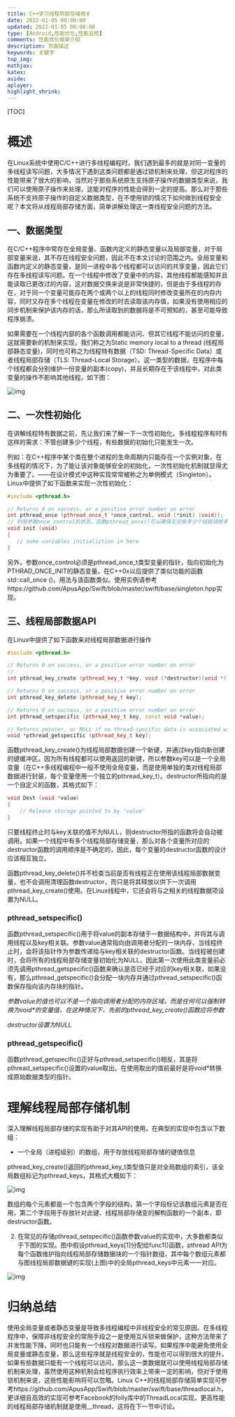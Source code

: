 ```yaml
---
title: C++学习线程局部存储相关
date: 2022-01-05 00:00:00
updated: 2022-01-05 00:00:00
type: [Android,性能优化,性能监控]
comments: 性能优化框架介绍
description: 页面描述
keywords: 关键字
top_img:
mathjax:
katex:
aside:
aplayer:
highlight_shrink:
---
```


[TOC]

# 概述

在Linux系统中使用C/C++进行多线程编程时，我们遇到最多的就是对同一变量的多线程读写问题，大多情况下遇到这类问题都是通过锁机制来处理，但这对程序的性能带来了很大的影响，当然对于那些系统原生支持原子操作的数据类型来说，我们可以使用原子操作来处理，这能对程序的性能会得到一定的提高。那么对于那些系统不支持原子操作的自定义数据类型，在不使用锁的情况下如何做到线程安全呢？本文将从线程局部存储方面，简单讲解处理这一类线程安全问题的方法。

## **一、数据类型**

在C/C++程序中常存在全局变量、函数内定义的静态变量以及局部变量，对于局部变量来说，其不存在线程安全问题，因此不在本文讨论的范围之内。全局变量和函数内定义的静态变量，是同一进程中各个线程都可以访问的共享变量，因此它们存在多线程读写问题。在一个线程中修改了变量中的内容，其他线程都能感知并且能读取已更改过的内容，这对数据交换来说是非常快捷的，但是由于多线程的存在，对于同一个变量可能存在两个或两个以上的线程同时修改变量所在的内存内容，同时又存在多个线程在变量在修改的时去读取该内存值，如果没有使用相应的同步机制来保护该内存的话，那么所读取到的数据将是不可预知的，甚至可能导致程序崩溃。

如果需要在一个线程内部的各个函数调用都能访问、但其它线程不能访问的变量，这就需要新的机制来实现，我们称之为Static memory local to a thread (线程局部静态变量)，同时也可称之为线程特有数据（TSD: Thread-Specific Data）或者线程局部存储（TLS: Thread-Local Storage）。这一类型的数据，在程序中每个线程都会分别维护一份变量的副本(copy)，并且长期存在于该线程中，对此类变量的操作不影响其他线程。如下图：

![img](https://gitee.com/frewen1225/ImageUploader/raw/master/FreweniMacBook/20210807204341.png)

## **二、一次性初始化**

在讲解线程特有数据之前，先让我们来了解一下一次性初始化。多线程程序有时有这样的需求：不管创建多少个线程，有些数据的初始化只能发生一次。

列如：在C++程序中某个类在整个进程的生命周期内只能存在一个实例对象，在多线程的情况下，为了能让该对象能够安全的初始化，一次性初始化机制就显得尤为重要了。——在设计模式中这种实现常常被称之为单例模式（Singleton）。Linux中提供了如下函数来实现一次性初始化：

```c++
#include <pthread.h>

// Returns 0 on success, or a positive error number on error
int pthread_once (pthread_once_t *once_control, void (*init) (void));
// 利用参数once_control的状态，函数pthread_once()可以确保无论有多少个线程调用多少次该函数，也只会执行一次由init所指向的由调用者定义的函数。init所指向的函数没有任何参数，形式如下：
void init (void)
{
   // some variables initializtion in here
}
```

另外，参数once_control必须是pthread_once_t类型变量的指针，指向初始化为PTHRAD_ONCE_INIT的静态变量。在C++0x以后提供了类似功能的函数std::call_once ()，用法与该函数类似。使用实例请参考https://github.com/ApusApp/Swift/blob/master/swift/base/singleton.hpp实现。

## **三、线程局部数据API**

在Linux中提供了如下函数来对线程局部数据进行操作

```c++
#include <pthread.h>

// Returns 0 on success, or a positive error number on error
// 
int pthread_key_create (pthread_key_t *key, void (*destructor)(void *));

// Returns 0 on success, or a positive error number on error
int pthread_key_delete (pthread_key_t key);

// Returns 0 on success, or a positive error number on error
int pthread_setspecific (pthread_key_t key, const void *value);

// Returns pointer, or NULL if no thread-specific data is associated with key
void *pthread_getspecific (pthread_key_t key);
```

函数pthread_key_create()为线程局部数据创建一个新键，并通过key指向新创建的键缓冲区。因为所有线程都可以使用返回的新键，所以参数key可以是一个全局变量（在C++多线程编程中一般不使用全局变量，而是使用单独的类对线程局部数据进行封装，每个变量使用一个独立的pthread_key_t）。destructor所指向的是一个自定义的函数，其格式如下：

```c++
void Dest (void *value)
{
    // Release storage pointed to by 'value'
}
```

只要线程终止时与key关联的值不为NULL，则destructor所指的函数将会自动被调用。如果一个线程中有多个线程局部存储变量，那么对各个变量所对应的destructor函数的调用顺序是不确定的，因此，每个变量的destructor函数的设计应该相互独立。

函数pthread_key_delete()并不检查当前是否有线程正在使用该线程局部数据变量，也不会调用清理函数destructor，而只是将其释放以供下一次调用pthread_key_create()使用。在Linux线程中，它还会将与之相关的线程数据项设置为NULL。









### pthread_setspecific()

函数pthread_setspecific()用于将value的副本存储于一数据结构中，并将其与调用线程以及key相关联。参数value通常指向由调用者分配的一块内存，当线程终止时，会将该指针作为参数传递给与key相关联的destructor函数。当线程被创建时，会将所有的线程局部存储变量初始化为NULL，因此第一次使用此类变量前必须先调用pthread_getspecific()函数来确认是否已经于对应的key相关联，如果没有，那么pthread_getspecific()会分配一块内存并通过pthread_setspecific()函数保存指向该内存块的指针。

*参数value的值也可以不是一个指向调用者分配的内存区域，而是任何可以强制转换为void\*的变量值，在这种情况下，先前的pthread_key_create()函数应将参数*

*destructor设置为NULL*

### pthread_getspecific()

函数pthread_getspecific()正好与pthread_setspecific()相反，其是将pthread_setspecific()设置的value取出。在使用取出的值前最好是将void*转换成原始数据类型的指针。



# 理解线程局部存储机制

深入理解线程局部存储的实现有助于对其API的使用。在典型的实现中包含以下数组：

- 一个全局（进程级别）的数组，用于存放线程局部存储的键值信息

pthread_key_create()返回的pthread_key_t类型值只是对全局数组的索引，该全局数组标记为pthread_keys，其格式大概如下：

![img](https://gitee.com/frewen1225/ImageUploader/raw/master/FreweniMacBook/20210807205654.png)

数组的每个元素都是一个包含两个字段的结构，第一个字段标记该数组元素是否在用，第二个字段用于存放针对此键、线程局部存储变的解构函数的一个副本，即destructor函数。

2. 在常见的存储pthread_setspecific()函数参数value的实现中，大多数都类似于下图的实现。图中假设pthread_keys[1]分配给func1()函数，pthread API为每个函数维护指向线程局部存储数据块的一个指针数组，其中每个数组元素都与图线程局部数据键的实现(上图)中的全局pthread_keys中元素一一对应。

![img](https://gitee.com/frewen1225/ImageUploader/raw/master/FreweniMacBook/20210807210025.png)

# 归纳总结

使用全局变量或者静态变量是导致多线程编程中非线程安全的常见原因。在多线程程序中，保障非线程安全的常用手段之一是使用互斥锁来做保护，这种方法带来了并发性能下降，同时也只能有一个线程对数据进行读写。如果程序中能避免使用全局变量或静态变量，那么这些程序就是线程安全的，性能也可以得到很大的提升。如果有些数据只能有一个线程可以访问，那么这一类数据就可以使用线程局部存储机制来处理，虽然使用这种机制会给程序执行效率上带来一定的影响，但对于使用锁机制来说，这些性能影响将可以忽略。Linux C++的线程局部存储简单实现可参考https://github.com/ApusApp/Swift/blob/master/swift/base/threadlocal.h，更详细且高效的实现可参考Facebook的folly库中的ThreadLocal实现。更高性能的线程局部存储机制就是使用__thread，这将在下一节中讨论。

